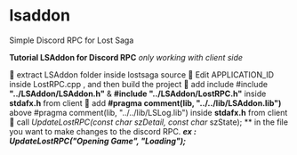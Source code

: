 # lsaddon
Simple Discord RPC for Lost Saga


**Tutorial LSAddon for Discord RPC**
_only working with client side_

:diamond_shape_with_a_dot_inside: extract LSAddon folder inside lostsaga source
:diamond_shape_with_a_dot_inside: Edit APPLICATION_ID inside LostRPC.cpp , and then build the project 
:diamond_shape_with_a_dot_inside: add include #include **"../LSAddon/LSAddon.h"** & **#include "../LSAddon/LostRPC.h"** inside **stdafx.h** from client 
:diamond_shape_with_a_dot_inside: add **#pragma comment(lib, "../../lib/LSAddon.lib")** above #pragma comment(lib, "../../lib/LSLog.lib")  inside **stdafx.h** from client 
:diamond_shape_with_a_dot_inside: call **UpdateLostRPC(const char* szDetail, const char* szState); **  in the file you want to make changes to the discord RPC. ***ex : UpdateLostRPC("Opening Game", "Loading");***
